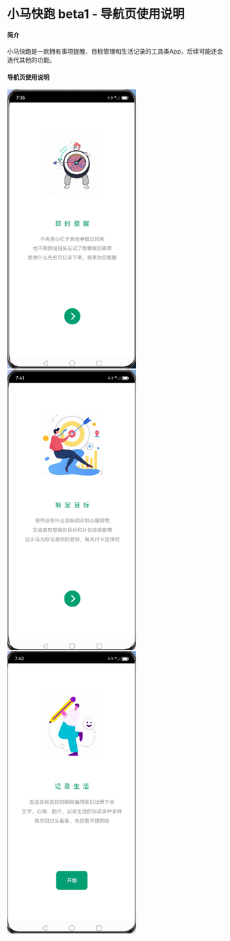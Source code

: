 # 小马快跑 beta1 - 导航页使用说明

#### 简介

小马快跑是一款拥有事项提醒、目标管理和生活记录的工具类App，后续可能还会迭代其他的功能。

#### 导航页使用说明

<img src="img/guide/导航页1.jpg" alt="导航页1" width="300"/><img src="img/guide/导航页2.jpg" alt="导航页2" width="300"/><img src="img/guide/导航页3.jpg" alt="导航页3" width="300"/>